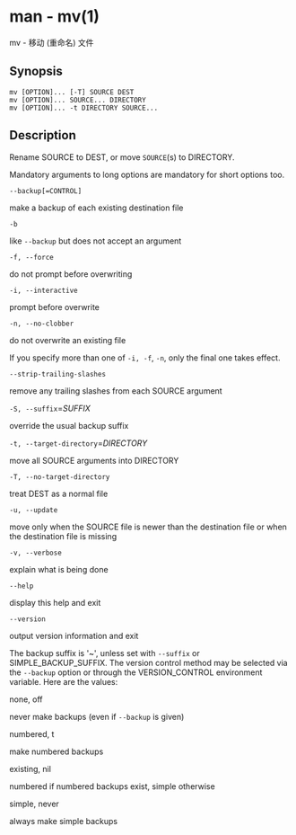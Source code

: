 # man - mv(1)

mv - 移动 (重命名) 文件

## Synopsis

```
mv [OPTION]... [-T] SOURCE DEST
mv [OPTION]... SOURCE... DIRECTORY
mv [OPTION]... -t DIRECTORY SOURCE...
```

## Description

Rename SOURCE to DEST, or move `SOURCE`(s) to DIRECTORY.

Mandatory arguments to long options are mandatory for short options too.

`--backup[=CONTROL]`

make a backup of each existing destination file

`-b`

like `--backup` but does not accept an argument

`-f, --force`

do not prompt before overwriting

`-i, --interactive`

prompt before overwrite

`-n, --no-clobber`

do not overwrite an existing file

If you specify more than one of `-i, -f`, `-n`, only the final one takes effect.

`--strip-trailing-slashes`

remove any trailing slashes from each SOURCE argument

`-S, --suffix`=*SUFFIX*

override the usual backup suffix

`-t, --target-directory`=*DIRECTORY*

move all SOURCE arguments into DIRECTORY

`-T, --no-target-directory`

treat DEST as a normal file

`-u, --update`

move only when the SOURCE file is newer than the destination file or when the destination file is missing

`-v, --verbose`

explain what is being done

`--help`

display this help and exit

`--version`

output version information and exit

The backup suffix is '~', unless set with `--suffix` or SIMPLE_BACKUP_SUFFIX. The version control method may be selected via the `--backup` option or through the VERSION_CONTROL environment variable. Here are the values:

none, off

never make backups (even if `--backup` is given)

numbered, t

make numbered backups

existing, nil

numbered if numbered backups exist, simple otherwise

simple, never

always make simple backups